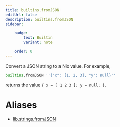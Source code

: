 ```yaml
---
title: builtins.fromJSON
editUrl: false
description: builtins.fromJSON
sidebar:

    badge:
        text: Builtin
        variant: note

    order: 0
---
```


Convert a JSON string to a Nix value. For example,

```nix
builtins.fromJSON ''{"x": [1, 2, 3], "y": null}''
```

returns the value `{ x = [ 1 2 3 ]; y = null; }`.


# Aliases

- [lib.strings.fromJSON](/nix-doc-comments/reference/lib/strings/lib-strings-fromjson)


